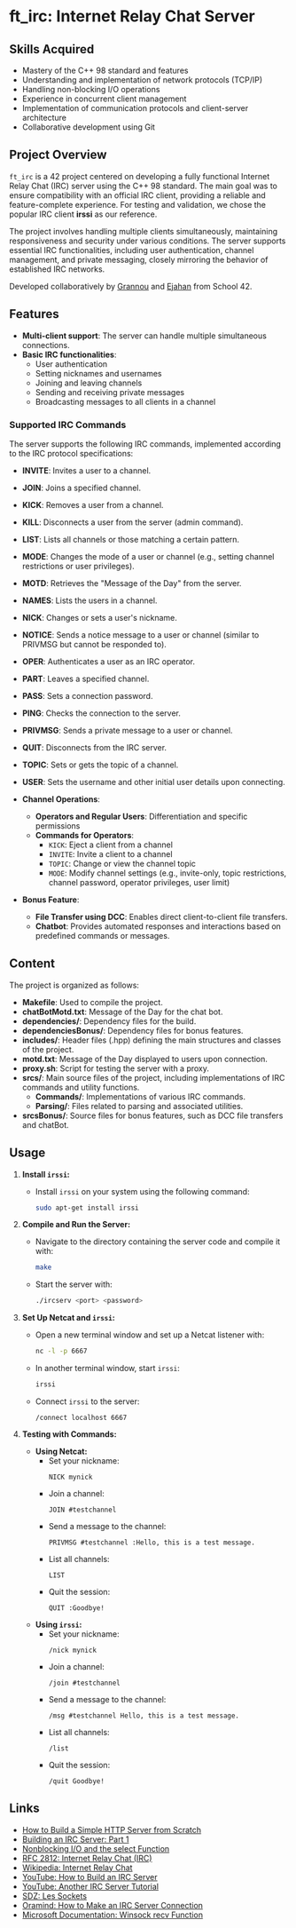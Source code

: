 # ft_irc: Internet Relay Chat Server

## Skills Acquired
- Mastery of the C++ 98 standard and features
- Understanding and implementation of network protocols (TCP/IP)
- Handling non-blocking I/O operations
- Experience in concurrent client management
- Implementation of communication protocols and client-server architecture
- Collaborative development using Git

## Project Overview
`ft_irc` is a 42 project centered on developing a fully functional Internet Relay Chat (IRC) server using the C++ 98 standard. The main goal was to ensure compatibility with an official IRC client, providing a reliable and feature-complete experience. For testing and validation, we chose the popular IRC client **irssi** as our reference.

The project involves handling multiple clients simultaneously, maintaining responsiveness and security under various conditions. The server supports essential IRC functionalities, including user authentication, channel management, and private messaging, closely mirroring the behavior of established IRC networks.

Developed collaboratively by [Grannou](https://github.com/Grannou) and [Ejahan](https://github.com/Ejahan) from School 42.

## Features
- **Multi-client support**: The server can handle multiple simultaneous connections.
- **Basic IRC functionalities**:
  - User authentication
  - Setting nicknames and usernames
  - Joining and leaving channels
  - Sending and receiving private messages
  - Broadcasting messages to all clients in a channel

### Supported IRC Commands
The server supports the following IRC commands, implemented according to the IRC protocol specifications:

- **INVITE**: Invites a user to a channel.
- **JOIN**: Joins a specified channel.
- **KICK**: Removes a user from a channel.
- **KILL**: Disconnects a user from the server (admin command).
- **LIST**: Lists all channels or those matching a certain pattern.
- **MODE**: Changes the mode of a user or channel (e.g., setting channel restrictions or user privileges).
- **MOTD**: Retrieves the "Message of the Day" from the server.
- **NAMES**: Lists the users in a channel.
- **NICK**: Changes or sets a user's nickname.
- **NOTICE**: Sends a notice message to a user or channel (similar to PRIVMSG but cannot be responded to).
- **OPER**: Authenticates a user as an IRC operator.
- **PART**: Leaves a specified channel.
- **PASS**: Sets a connection password.
- **PING**: Checks the connection to the server.
- **PRIVMSG**: Sends a private message to a user or channel.
- **QUIT**: Disconnects from the IRC server.
- **TOPIC**: Sets or gets the topic of a channel.
- **USER**: Sets the username and other initial user details upon connecting.

- **Channel Operations**:
  - **Operators and Regular Users**: Differentiation and specific permissions
  - **Commands for Operators**:
    - `KICK`: Eject a client from a channel
    - `INVITE`: Invite a client to a channel
    - `TOPIC`: Change or view the channel topic
    - `MODE`: Modify channel settings (e.g., invite-only, topic restrictions, channel password, operator privileges, user limit)
- **Bonus Feature**:
  - **File Transfer using DCC**: Enables direct client-to-client file transfers.
  - **Chatbot**: Provides automated responses and interactions based on predefined commands or messages.


## Content

The project is organized as follows:
- **Makefile**: Used to compile the project.
- **chatBotMotd.txt**: Message of the Day for the chat bot.
- **dependencies/**: Dependency files for the build.
- **dependenciesBonus/**: Dependency files for bonus features.
- **includes/**: Header files (.hpp) defining the main structures and classes of the project.
- **motd.txt**: Message of the Day displayed to users upon connection.
- **proxy.sh**: Script for testing the server with a proxy.
- **srcs/**: Main source files of the project, including implementations of IRC commands and utility functions.
  - **Commands/**: Implementations of various IRC commands.
  - **Parsing/**: Files related to parsing and associated utilities.
- **srcsBonus/**: Source files for bonus features, such as DCC file transfers and chatBot.


## Usage

1. **Install `irssi`:**
   - Install `irssi` on your system using the following command:
     ```bash
     sudo apt-get install irssi
     ```

2. **Compile and Run the Server:**
   - Navigate to the directory containing the server code and compile it with:
     ```bash
     make
     ```
   - Start the server with:
     ```bash
     ./ircserv <port> <password>
     ```

3. **Set Up Netcat and `irssi`:**
   - Open a new terminal window and set up a Netcat listener with:
     ```bash
     nc -l -p 6667
     ```
   - In another terminal window, start `irssi`:
     ```bash
     irssi
     ```
   - Connect `irssi` to the server:
     ```
     /connect localhost 6667
     ```

4. **Testing with Commands:**
   - **Using Netcat:**
     - Set your nickname:
       ```
       NICK mynick
       ```
     - Join a channel:
       ```
       JOIN #testchannel
       ```
     - Send a message to the channel:
       ```
       PRIVMSG #testchannel :Hello, this is a test message.
       ```
     - List all channels:
       ```
       LIST
       ```
     - Quit the session:
       ```
       QUIT :Goodbye!
       ```
   - **Using `irssi`:**
     - Set your nickname:
       ```
       /nick mynick
       ```
     - Join a channel:
       ```
       /join #testchannel
       ```
     - Send a message to the channel:
       ```
       /msg #testchannel Hello, this is a test message.
       ```
     - List all channels:
       ```
       /list
       ```
     - Quit the session:
       ```
       /quit Goodbye!
       ```


## Links

- [How to Build a Simple HTTP Server from Scratch](https://medium.com/from-the-scratch/http-server-what-do-you-need-to-know-to-build-a-simple-http-server-from-scratch-d1ef8945e4fa)
- [Building an IRC Server: Part 1](https://ircgod.com/posts/ircserver1/building-an-irc-server-1/)
- [Nonblocking I/O and the select Function](https://www.ibm.com/docs/en/i/7.3?topic=designs-example-nonblocking-io-select)
- [RFC 2812: Internet Relay Chat (IRC)](https://datatracker.ietf.org/doc/html/rfc2812)
- [Wikipedia: Internet Relay Chat](https://fr.wikipedia.org/wiki/Internet_Relay_Chat)
- [YouTube: How to Build an IRC Server](https://www.youtube.com/watch?v=9J1nJOivdyw)
- [YouTube: Another IRC Server Tutorial](https://www.youtube.com/watch?v=xfRdYrQUQeQ)
- [SDZ: Les Sockets](http://sdz.tdct.org/sdz/les-sockets.html)
- [Oramind: How to Make an IRC Server Connection](https://oramind.com/tutorial-how-to-make-an-irc-server-connection/)
- [Microsoft Documentation: Winsock recv Function](https://learn.microsoft.com/en-us/windows/win32/api/winsock/nf-winsock-recv)

